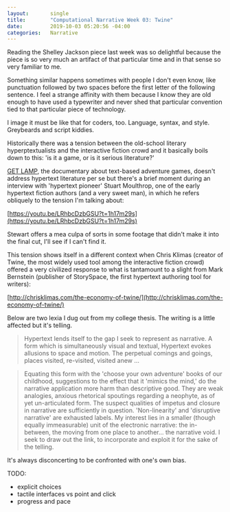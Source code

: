 ```yaml
---
layout:       single
title:        "Computational Narrative Week 03: Twine"
date:         2019-10-03 05:20:56 -04:00
categories:   Narrative
---
```


Reading the Shelley Jackson piece last week was so delightful because the piece is so very much an artifact of that particular time and in that sense so very familiar to me.

Something similar happens sometimes with people I don't even know, like punctuation followed by two spaces before the first letter of the following sentence. I feel a strange affinity with them because I know they are old enough to have used a typewriter and never shed that particular convention tied to that particular piece of technology.

I image it must be like that for coders, too. Language, syntax, and style. Greybeards and script kiddies.

Historically there was a tension between the old-school literary hyperptextualists and the interactive fiction crowd and it basically boils down to this: 'is it a game, or is it serious literature?'

[GET LAMP](https://youtu.be/LRhbcDzbGSU), the documentary about text-based adventure games, doesn't address hypertext literature per se but there's a brief moment during an interview with 'hypertext pioneer' Stuart Moulthrop, one of the early hypertext fiction authors (and a very sweet man), in which he refers obliquely to the tension I'm talking about:

[https://youtu.be/LRhbcDzbGSU?t=1h17m29s](https://youtu.be/LRhbcDzbGSU?t=1h17m29s)

Stewart offers a mea culpa of sorts in some footage that didn't make it into the final cut, I'll see if I can't find it.

This tension shows itself in a different context when Chris Klimas (creator of Twine, the most widely used tool among the interactive fiction crowd) offered a very civilized response to what is tantamount to a slight from Mark Bernstein (publisher of StorySpace, the first hypertext authoring tool for writers):

[http://chrisklimas.com/the-economy-of-twine/](http://chrisklimas.com/the-economy-of-twine/)

Below are two lexia I dug out from my college thesis. The writing is a little affected but it's telling.

> Hypertext lends itself to the gap I seek to represent as narrative. A form which is simultaneously visual and textual, Hypertext evokes allusions to space and motion. The perpetual comings and goings, places visited, re-visited, visited anew ...

> Equating this form with the 'choose your own adventure' books of our childhood, suggestions to the effect that it 'mimics the mind,' do the narrative application more harm than descriptive good. They are weak analogies, anxious rhetorical spoutings regarding a neophyte, as of yet un-articulated form. The suspect qualities of impetus and closure in narrative are sufficiently in question. 'Non-linearity' and 'disruptive narrative' are exhausted labels. My interest lies in a smaller (though equally immeasurable) unit of the electronic narrative: the in-between, the moving from one place to another... the narrative void. I seek to draw out the link, to incorporate and exploit it for the sake of the telling.

It's always disconcerting to be confronted with one's own bias.

TODO:

- explicit choices
- tactile interfaces vs point and click
- progress and pace

